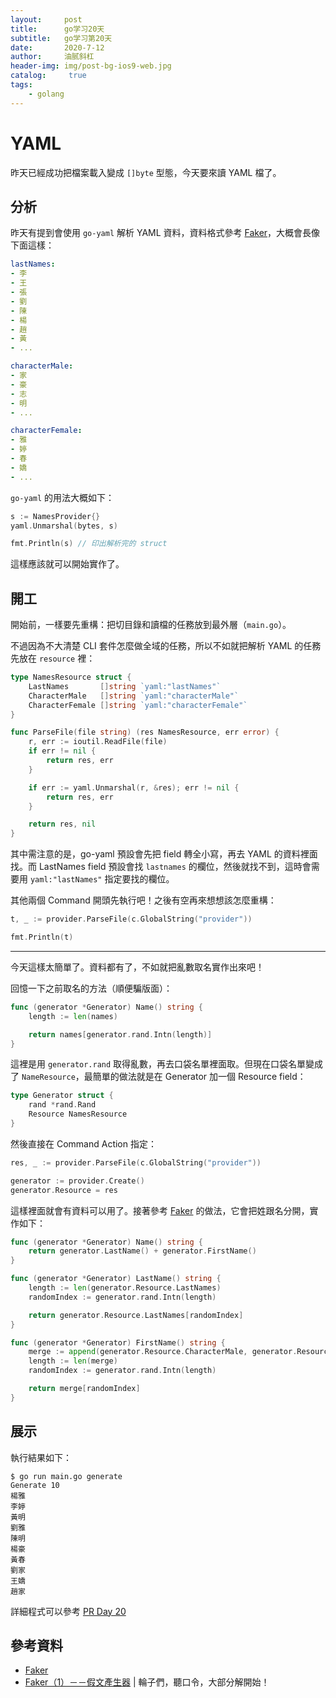```yaml
---
layout:     post
title:      go学习20天
subtitle:   go学习第20天
date:       2020-7-12
author:     油腻斜杠
header-img: img/post-bg-ios9-web.jpg
catalog: 	 true
tags:
    - golang
---
```



# YAML

昨天已經成功把檔案載入變成 `[]byte` 型態，今天要來讀 YAML 檔了。

## 分析

昨天有提到會使用 `go-yaml` 解析 YAML 資料，資料格式參考 [Faker](https://github.com/fzaninotto/Faker/blob/v1.7.1/src/Faker/Provider/zh_TW/Person.php)，大概會長像下面這樣：

```yaml
lastNames:
- 李
- 王
- 張
- 劉
- 陳
- 楊
- 趙
- 黃
- ...

characterMale:
- 家
- 豪
- 志
- 明
- ...

characterFemale:
- 雅
- 婷
- 春
- 嬌
- ...
```

`go-yaml` 的用法大概如下：

```go
s := NamesProvider{}
yaml.Unmarshal(bytes, s)

fmt.Println(s) // 印出解析完的 struct
```

這樣應該就可以開始實作了。

## 開工

開始前，一樣要先重構：把切目錄和讀檔的任務放到最外層（`main.go`）。

不過因為不大清楚 CLI 套件怎麼做全域的任務，所以不如就把解析 YAML 的任務先放在 `resource` 裡：

```go
type NamesResource struct {
	LastNames       []string `yaml:"lastNames"`
	CharacterMale   []string `yaml:"characterMale"`
	CharacterFemale []string `yaml:"characterFemale"`
}

func ParseFile(file string) (res NamesResource, err error) {
	r, err := ioutil.ReadFile(file)
	if err != nil {
		return res, err
	}

	if err := yaml.Unmarshal(r, &res); err != nil {
		return res, err
	}

	return res, nil
}
```

其中需注意的是，go-yaml 預設會先把 field 轉全小寫，再去 YAML 的資料裡面找。而 LastNames field 預設會找 `lastnames` 的欄位，然後就找不到，這時會需要用 `yaml:"lastNames"` 指定要找的欄位。

其他兩個 Command 開頭先執行吧！之後有空再來想想該怎麼重構：

```go
t, _ := provider.ParseFile(c.GlobalString("provider"))

fmt.Println(t)
```

---

今天這樣太簡單了。資料都有了，不如就把亂數取名實作出來吧！

回憶一下之前取名的方法（順便騙版面）：

```go
func (generator *Generator) Name() string {
	length := len(names)

	return names[generator.rand.Intn(length)]
}
```

這裡是用 `generator.rand` 取得亂數，再去口袋名單裡面取。但現在口袋名單變成了 `NameResource`，最簡單的做法就是在 Generator 加一個 Resource field：

```go
type Generator struct {
	rand *rand.Rand
	Resource NamesResource
}
```

然後直接在 Command Action 指定：

```go
res, _ := provider.ParseFile(c.GlobalString("provider"))

generator := provider.Create()
generator.Resource = res
```

這樣裡面就會有資料可以用了。接著參考 [Faker](https://github.com/fzaninotto/Faker/blob/v1.7.1/src/Faker/Provider/Person.php) 的做法，它會把姓跟名分開，實作如下：

```go
func (generator *Generator) Name() string {
	return generator.LastName() + generator.FirstName()
}

func (generator *Generator) LastName() string {
	length := len(generator.Resource.LastNames)
	randomIndex := generator.rand.Intn(length)

	return generator.Resource.LastNames[randomIndex]
}

func (generator *Generator) FirstName() string {
	merge := append(generator.Resource.CharacterMale, generator.Resource.CharacterFemale...)
	length := len(merge)
	randomIndex := generator.rand.Intn(length)

	return merge[randomIndex]
}
```

## 展示

執行結果如下：

```
$ go run main.go generate
Generate 10
楊雅
李婷
黃明
劉雅
陳明
楊豪
黃春
劉家
王嬌
趙家
```

詳細程式可以參考 [PR Day 20](https://github.com/MilesChou/namer/pull/6)

## 參考資料

* [Faker](https://github.com/fzaninotto/Faker)
* [Faker（1）－－假文產生器][] | 輪子們，聽口令，大部分解開始！

[Faker（1）－－假文產生器]: /src/ironman-decompose-wheels/day06.md

